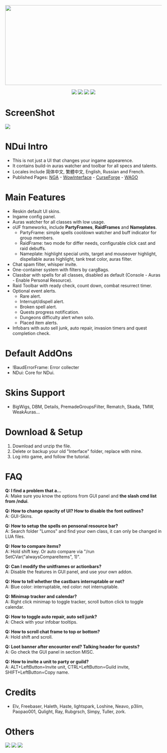 <div align="center">
<img src="https://i.imgur.com/5CkTA4u.png" width="512" height="256" />


![](https://img.shields.io/github/stars/siweia/NDui?style=social) [![](https://img.shields.io/github/last-commit/siweia/NDui?color=c59a6c&label=Retail)](https://github.com/siweia/NDui) [![](https://img.shields.io/github/last-commit/siweia/NDui/Classic?label=Classic)](https://github.com/siweia/NDui/tree/Classic) [![](https://img.shields.io/github/last-commit/siweia/NDui/Era?color=ffffff&label=Era)](https://github.com/siweia/NDui/tree/Era)


</div>

# ScreenShot
![](https://cdn-wow.mmoui.com/preview/pvw70637.jpg)

# NDui Intro
- This is not just a UI that changes your ingame appearence.
- It contains build-in auras watcher and toolbar for all specs and talents.
- Locales include 简体中文, 繁體中文, English, Russian and French.
- Published Pages: [NGA](https://bbs.nga.cn/read.php?tid=5483616) - [WowInterface](https://www.wowinterface.com/downloads/info24846-NDui.html) - [CurseForge](https://www.curseforge.com/wow/addons/ndui) - [WAGO](https://addons.wago.io/addons/ndui)

# Main Features
- Reskin default UI skins.
- Ingame config panel.
- Auras watcher for all classes with low usage.
- oUF frameworks, include **PartyFrames**, **RaidFrames** and **Nameplates**.
  - PartyFrame: simple spells cooldown watcher and buff indicator for group members.
  - RaidFrame: two mode for differ needs, configurable click cast and raid debuffs.
  - Nameplate: highlight special units, target and mouseover highlight, dispellable auras highlight, tank treat color, auras filter.
- Chat spam filter, whisper invite.
- One-container system with filters by cargBags.
- Classbar with spells for all classes, disabled as default (Console - Auras - Enable Personal Resource).
- Raid Toolbar with ready check, count down, combat resurrect timer.
- Optional event alerts.
  - Rare alert.
  - Interrupt/dispell alert.
  - Broken spell alert.
  - Quests progress notification.
  - Dungeons difficulty alert when solo.
  - Placed item alerts.
- Infobars with auto sell junk, auto repair, invasion timers and quest completion check.

# Default AddOns
- !BaudErrorFrame: Error collecter
- NDui: Core for NDui.

# Skins Support
- BigWigs, DBM, Details, PremadeGroupsFilter, Rematch, Skada, TMW, WeakAuras...

# Download & Setup
1. Download and unzip the file.
2. Delete or backup your old "Interface" folder, replace with mine.
3. Log into game, and follow the tutorial.

# FAQ

**Q: I find a problem that a...**
<br>A: Make sure you know the options from GUI panel and **the slash cmd list from /ndui**.</br>

**Q: How to change opacity of UI? How to disable the font outlines?**
<br>A: GUI-Skins.</br>

**Q: How to setup the spells on pensonal resource bar?**
<br>A: Search folder "Lumos" and find your own class, it can only be changed in LUA files.</br>

**Q: How to compare items?**
<br>A: Hold shift key. Or auto compare via "/run SetCVar("alwaysCompareItems", 1)".</br>

**Q: Can I modify the unitframes or actionbars?**
<br>A: Disable the features in GUI panel, and use your own addon.</br>

**Q: How to tell whether the castbars interruptable or not?**
<br>A: Blue color: interruptable, red color: not interruptable.</br>

**Q: Minimap tracker and calendar?**
<br>A: Right click minimap to toggle tracker, scroll button click to toggle calendar.</br>

**Q: How to toggle auto repair, auto sell junk?**
<br>A: Check with your infobar tooltips.</br>

**Q: How to scroll chat frame to top or bottom?**
<br>A: Hold shift and scroll.</br>

**Q: Loot banner after encounter end? Talking header for quests?**
<br>A: Go check the GUI panel in section MISC.</br>

**Q: How to invite a unit to party or guild?**
<br>A: ALT+LeftButton=Invite unit, CTRL+LeftButton=Guild invite, SHIFT+LeftButton=Copy name.</br>

# Credits
- Elv, Freebaser, Haleth, Haste, lightspark, Loshine, Neavo, p3lim, Paopao001, Qulight, Ray, Rubgrsch, Simpy, Tuller, zork.

# Others
[![](https://img.shields.io/discord/438588126718590996?color=7289DA&label=Discord&logo=discord)](https://discord.gg/WXgrfBm) [![](https://img.shields.io/badge/%E2%9D%A4%EF%B8%8FDonate-Patreon-orange)](https://www.patreon.com/siweia) [![](https://img.shields.io/badge/%E2%9D%A4%EF%B8%8FDonate-%E7%88%B1%E5%8F%91%E7%94%B5-8161db)](https://afdian.net/@siweia)
